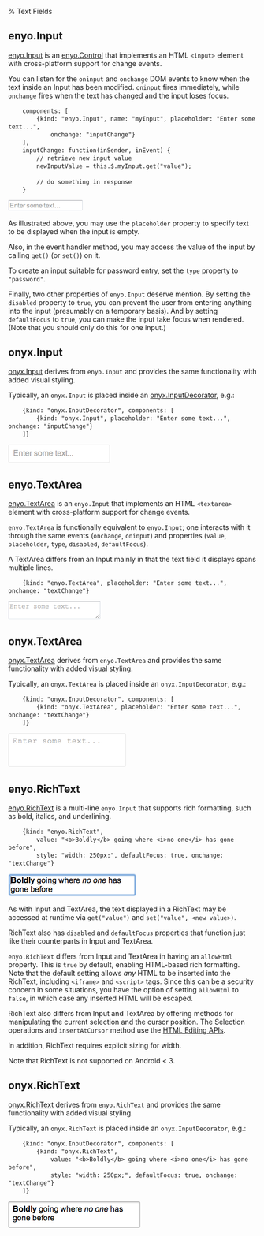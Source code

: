 % Text Fields

## enyo.Input

[enyo.Input](http://enyojs.com/api/#enyo.Input) is an
[enyo.Control](http://enyojs.com/api/#enyo.Control) that implements an HTML
`<input>` element with cross-platform support for change events.

You can listen for the `oninput` and `onchange` DOM events to know when the text
inside an Input has been modified.  `oninput` fires immediately, while
`onchange` fires when the text has changed and the input loses focus.

        components: [
            {kind: "enyo.Input", name: "myInput", placeholder: "Enter some text...",
                onchange: "inputChange"}
        ],
        inputChange: function(inSender, inEvent) {
            // retrieve new input value
            newInputValue = this.$.myInput.get("value");

            // do something in response
        }

![_enyo.Input_](../../assets/text-fields-1.png)

As illustrated above, you may use the `placeholder` property to specify text to
be displayed when the input is empty.

Also, in the event handler method, you may access the value of the input by
calling `get()` (or `set()`) on it.

To create an input suitable for password entry, set the `type` property to
`"password"`.

Finally, two other properties of `enyo.Input` deserve mention.  By setting the
`disabled` property to `true`, you can prevent the user from entering anything
into the input (presumably on a temporary basis).  And by setting `defaultFocus`
to `true`, you can make the input take focus when rendered.  (Note that you
should only do this for one input.)

## onyx.Input

[onyx.Input](http://enyojs.com/api/#onyx.Input) derives from `enyo.Input` and
provides the same functionality with added visual styling.

Typically, an `onyx.Input` is placed inside an
[onyx.InputDecorator](http://enyojs.com/api/#onyx.InputDecorator), e.g.:

        {kind: "onyx.InputDecorator", components: [
            {kind: "onyx.Input", placeholder: "Enter some text...", onchange: "inputChange"}
        ]}

![_onyx.Input_](../../assets/text-fields-2.png)

## enyo.TextArea

[enyo.TextArea](http://enyojs.com/api/#enyo.TextArea) is an `enyo.Input` that
implements an HTML `<textarea>` element with cross-platform support for change
events.

`enyo.TextArea` is functionally equivalent to `enyo.Input`; one interacts with
it through the same events (`onchange`, `oninput`) and properties (`value`,
`placeholder`, `type`, `disabled`, `defaultFocus`).

A TextArea differs from an Input mainly in that the text field it displays spans
multiple lines.

        {kind: "enyo.TextArea", placeholder: "Enter some text...", onchange: "textChange"}

![_enyo.TextArea_](../../assets/text-fields-3.png)

## onyx.TextArea

[onyx.TextArea](http://enyojs.com/api/#onyx.TextArea) derives from
`enyo.TextArea` and provides the same functionality with added visual styling.

Typically, an `onyx.TextArea` is placed inside an `onyx.InputDecorator`, e.g.:

        {kind: "onyx.InputDecorator", components: [
            {kind: "onyx.TextArea", placeholder: "Enter some text...", onchange: "textChange"}
        ]}

![_onyx.TextArea_](../../assets/text-fields-4.png)

## enyo.RichText

[enyo.RichText](http://enyojs.com/api/#enyo.RichText) is a multi-line
`enyo.Input` that supports rich formatting, such as bold, italics, and
underlining.

        {kind: "enyo.RichText",
            value: "<b>Boldly</b> going where <i>no one</i> has gone before",
            style: "width: 250px;", defaultFocus: true, onchange: "textChange"}

![_enyo.RichText_](../../assets/text-fields-5.png)

As with Input and TextArea, the text displayed in a RichText may be accessed at
runtime via `get("value")` and `set("value", <new value>)`.

RichText also has `disabled` and `defaultFocus` properties that function just
like their counterparts in Input and TextArea.

`enyo.RichText` differs from Input and TextArea in having an `allowHtml`
property.  This is `true` by default, enabling HTML-based rich formatting.  Note
that the default setting allows *any* HTML to be inserted into the RichText,
including `<iframe>` and `<script>` tags.  Since this can be a security concern
in some situations, you have the option of setting `allowHtml` to `false`, in
which case any inserted HTML will be escaped.

RichText also differs from Input and TextArea by offering methods for
manipulating the current selection and the cursor position.  The Selection
operations and `insertAtCursor` method use the [HTML Editing
APIs](https://dvcs.w3.org/hg/editing/raw-file/tip/editing.html#selections).

In addition, RichText requires explicit sizing for width.

Note that RichText is not supported on Android < 3.

## onyx.RichText

[onyx.RichText](http://enyojs.com/api/#onyx.RichText) derives from
`enyo.RichText` and provides the same functionality with added visual styling.

Typically, an `onyx.RichText` is placed inside an `onyx.InputDecorator`, e.g.:

        {kind: "onyx.InputDecorator", components: [
            {kind: "onyx.RichText",
                value: "<b>Boldly</b> going where <i>no one</i> has gone before",
                style: "width: 250px;", defaultFocus: true, onchange: "textChange"}
        ]}

![_onyx.RichText_](../../assets/text-fields-6.png)
